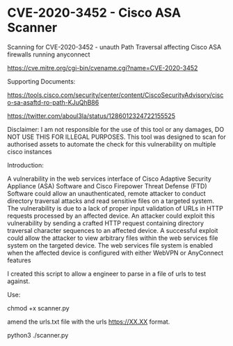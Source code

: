 # CVE-2020-3452 - Cisco ASA Scanner

Scanning for CVE-2020-3452 - unauth Path Traversal affecting Cisco ASA firewalls running anyconnect

https://cve.mitre.org/cgi-bin/cvename.cgi?name=CVE-2020-3452

Supporting Documents:

https://tools.cisco.com/security/center/content/CiscoSecurityAdvisory/cisco-sa-asaftd-ro-path-KJuQhB86

https://twitter.com/aboul3la/status/1286012324722155525

Disclaimer:
I am not responsible for the use of this tool or any damages, DO NOT USE THIS FOR ILLEGAL PURPOSES.
This tool was designed to scan for authorised assets to automate the check for this vulnerability on multiple cisco instances

Introduction:

A vulnerability in the web services interface of Cisco Adaptive Security Appliance (ASA) Software and Cisco Firepower Threat Defense (FTD) Software could allow an unauthenticated, remote attacker to conduct directory traversal attacks and read sensitive files on a targeted system. The vulnerability is due to a lack of proper input validation of URLs in HTTP requests processed by an affected device. An attacker could exploit this vulnerability by sending a crafted HTTP request containing directory traversal character sequences to an affected device. A successful exploit could allow the attacker to view arbitrary files within the web services file system on the targeted device. The web services file system is enabled when the affected device is configured with either WebVPN or AnyConnect features

I created this script to allow a engineer to parse in a file of urls to test against.

Use:

chmod +x scanner.py

amend the urls.txt file with the urls https://XX.XX format.

python3 ./scanner.py

